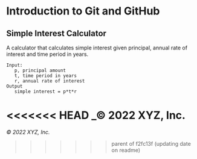 # Introduction to Git and GitHub

## Simple Interest Calculator

A calculator that calculates simple interest given principal, annual rate of interest and time period in years.

```
Input:
   p, principal amount
   t, time period in years
   r, annual rate of interest
Output
   simple interest = p*t*r
```

<<<<<<< HEAD
_© 2022 XYZ, Inc.
=======
_© 2022 XYZ, Inc._
>>>>>>> parent of f2fc13f (updating date on readme)
